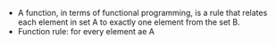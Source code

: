 - A function, in terms of functional programming, is a rule that relates each element in set A to exactly one element from the set B.
- Function rule: for every element ae A
